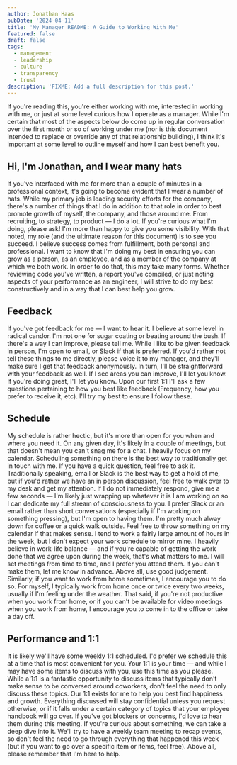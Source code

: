 ```yaml
---
author: Jonathan Haas
pubDate: '2024-04-11'
title: 'My Manager README: A Guide to Working With Me'
featured: false
draft: false
tags:
  - management
  - leadership
  - culture
  - transparency
  - trust
description: 'FIXME: Add a full description for this post.'
---
```


If you're reading this, you're either working with me, interested in working
with me, or just at some level curious how I operate as a manager. While I'm
certain that most of the aspects below do come up in regular conversation over
the first month or so of working under me (nor is this document intended to
replace or override any of that relationship building), I think it's important
at some level to outline myself and how I can best benefit you.

## Hi, I'm Jonathan, and I wear many hats

If you've interfaced with me for more than a couple of minutes in a professional
context, it's going to become evident that I wear a number of hats. While my
primary job is leading security efforts for the company, there's a number of
things that I do in addition to that role in order to best promote growth of
myself, the company, and those around me. From recruiting, to strategy, to
product — I do a lot. If you're curious what I'm doing, please ask! I'm more
than happy to give you some visibility. With that noted, my role (and the
ultimate reason for this document) is to see you succeed. I believe success
comes from fulfillment, both personal and professional. I want to know that I'm
doing my best in ensuring you can grow as a person, as an employee, and as a
member of the company at which we both work. In order to do that, this may take
many forms. Whether reviewing code you've written, a report you've compiled, or
just noting aspects of your performance as an engineer, I will strive to do my
best constructively and in a way that I can best help you grow.

## Feedback

If you've got feedback for me — I want to hear it. I believe at some level in
radical candor. I'm not one for sugar coating or beating around the bush. If
there's a way I can improve, please tell me. While I like to be given feedback
in person, I'm open to email, or Slack if that is preferred. If you'd rather not
tell these things to me directly, please voice it to my manager, and they'll
make sure I get that feedback anonymously. In turn, I'll be straightforward with
your feedback as well. If I see areas you can improve, I'll let you know. If
you're doing great, I'll let you know. Upon our first 1:1 I'll ask a few
questions pertaining to how you best like feedback (Frequency, how you prefer to
receive it, etc). I'll try my best to ensure I follow these.

## Schedule

My schedule is rather hectic, but it's more than open for you when and where you
need it. On any given day, it's likely in a couple of meetings, but that doesn't
mean you can't snag me for a chat. I heavily focus on my calendar. Scheduling
something on there is the best way to traditionally get in touch with me. If you
have a quick question, feel free to ask it. Traditionally speaking, email or
Slack is the best way to get a hold of me, but if you'd rather we have an in
person discussion, feel free to walk over to my desk and get my attention. If I
do not immediately respond, give me a few seconds — I'm likely just wrapping up
whatever it is I am working on so I can dedicate my full stream of consciousness
to you. I prefer Slack or an email rather than short conversations (especially
if I'm working on something pressing), but I'm open to having them. I'm pretty
much alway down for coffee or a quick walk outside. Feel free to throw something
on my calendar if that makes sense. I tend to work a fairly large amount of
hours in the week, but I don't expect your work schedule to mirror mine. I
heavily believe in work-life balance — and if you're capable of getting the work
done that we agree upon during the week, that's what matters to me. I will set
meetings from time to time, and I prefer you attend them. If you can't make
them, let me know in advance. Above all, use good judgement. Similarly, if you
want to work from home sometimes, I encourage you to do so. For myself, I
typically work from home once or twice every two weeks, usually if I'm feeling
under the weather. That said, if you're not productive when you work from home,
or if you can't be available for video meetings when you work from home, I
encourage you to come in to the office or take a day off.

## Performance and 1:1

It is likely we'll have some weekly 1:1 scheduled. I'd prefer we schedule this
at a time that is most convenient for you. Your 1:1 is your time — and while I
may have some items to discuss with you, use this time as you please. While a
1:1 is a fantastic opportunity to discuss items that typically don't make sense
to be conversed around coworkers, don't feel the need to only discuss these
topics. Our 1:1 exists for me to help you best find happiness and growth.
Everything discussed will stay confidential unless you request otherwise, or if
it falls under a certain category of topics that your employee handbook will go
over. If you've got blockers or concerns, I'd love to hear them during this
meeting. If you're curious about something, we can take a deep dive into it.
We'll try to have a weekly team meeting to recap events, so don't feel the need
to go through everything that happened this week (but if you want to go over a
specific item or items, feel free). Above all, please remember that I'm here to
help.

